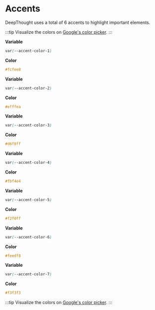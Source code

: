 # Accents

DeepThought uses a total of 6 accents to highlight important elements.

:::tip
Visualize the colors on [Google's color picker](https://www.google.com/search?channel=fs&client=ubuntu&q=color+picker).
:::

**Variable**

```css
var(--accent-color-1)
```

**Color**

```css
#fcfee8
```

**Variable**

```css
var(--accent-color-2)
```

**Color**

```css
#efffea
```

**Variable**

```css
var(--accent-color-3)
```

**Color**

```css
#d6f8ff
```

**Variable**

```css
var(--accent-color-4)
```

**Color**

```css
#fbf4e4
```

**Variable**

```css
var(--accent-color-5)
```

**Color**

```css
#f2f0ff
```

**Variable**

```css
var(--accent-color-6)
```

**Color**

```css
#feedf8
```

**Variable**

```css
var(--accent-color-7)
```

**Color**

```css
#f3f3f3
```

:::tip
Visualize the colors on [Google's color picker](https://www.google.com/search?channel=fs&client=ubuntu&q=color+picker).
:::
